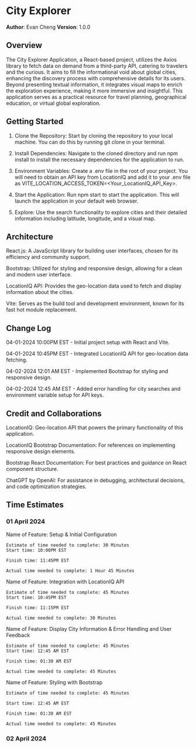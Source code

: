 # City Explorer

**Author**: Evan Cheng
**Version**: 1.0.0

## Overview

The City Explorer Application, a React-based project, utilizes the Axios library to fetch data on demand from a third-party API, catering to travelers and the curious. It aims to fill the informational void about global cities, enhancing the discovery process with comprehensive details for its users. Beyond presenting textual information, it integrates visual maps to enrich the exploration experience, making it more immersive and insightful. This application serves as a practical resource for travel planning, geographical education, or virtual global exploration.

## Getting Started

1. Clone the Repository: Start by cloning the repository to your local machine. You can do this by running git clone in your terminal.

2. Install Dependencies: Navigate to the cloned directory and run npm install to install the necessary dependencies for the application to run.

3. Environment Variables: Create a .env file in the root of your project. You will need to obtain an API key from LocationIQ and add it to your .env file as VITE_LOCATION_ACCESS_TOKEN=<Your_LocationIQ_API_Key>.

4. Start the Application: Run npm start to start the application. This will launch the application in your default web browser.

5. Explore: Use the search functionality to explore cities and their detailed information including latitude, longitude, and a visual map.

## Architecture

React.js: A JavaScript library for building user interfaces, chosen for its efficiency and community support.  

Bootstrap: Utilized for styling and responsive design, allowing for a clean and modern user interface.  

LocationIQ API: Provides the geo-location data used to fetch and display information about the cities.
  
Vite: Serves as the build tool and development environment, known for its fast hot module replacement.

## Change Log
04-01-2024 10:00PM EST - Initial project setup with React and Vite.

04-01-2024 10:45PM EST - Integrated LocationIQ API for geo-location data fetching.  

04-02-2024 12:01 AM EST - Implemented Bootstrap for styling and responsive design.
  
04-02-2024 12:45 AM EST - Added error handling for city searches and environment variable setup for API keys.  

## Credit and Collaborations
LocationIQ: Geo-location API that powers the primary functionality of this application.  

LocationIQ Bootstrap Documentation: For references on implementing responsive design elements.  

Bootstrap React Documentation: For best practices and guidance on React component structure.  

ChatGPT by OpenAI: For assistance in debugging, architectural decisions, and code optimization strategies.

## Time Estimates

### 01 April 2024

Name of Feature: Setup & Initial Configuration

    Estimate of time needed to complete: 30 Minutes
    Start time: 10:00PM EST

    Finish time: 11:45PM EST

    Actual time needed to complete: 1 Hour 45 Minutes

Name of Feature: Integration with LocationIQ API

    Estimate of time needed to complete: 45 Minutes
    Start time: 10:45PM EST

    Finish time: 11:15PM EST

    Actual time needed to complete: 30 Minutes

Name of Feature: Display City Information & Error Handling and User Feedback

    Estimate of time needed to complete: 45 Minutes
    Start time: 12:45 AM EST

    Finish time: 01:30 AM EST

    Actual time needed to complete: 45 Minutes

Name of Feature: Styling with Bootstrap  

    Estimate of time needed to complete: 45 Minutes  

    Start time: 12:45 AM EST

    Finish time: 01:30 AM EST

    Actual time needed to complete: 45 Minutes  

### 02 April 2024

